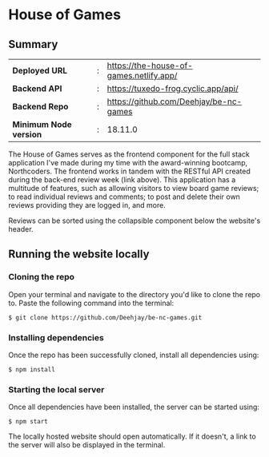 # House of Games

## Summary

|                          |     |                                         |
| ------------------------ | --- | --------------------------------------- |
| **Deployed URL**         | :   | https://the-house-of-games.netlify.app/ |
| **Backend API**          | :   | https://tuxedo-frog.cyclic.app/api/     |
| **Backend Repo**         | :   | https://github.com/Deehjay/be-nc-games  |
| **Minimum Node version** | :   | 18.11.0                                 |

The House of Games serves as the frontend component for the full stack application I've made during my time with the award-winning bootcamp, Northcoders. The frontend works in tandem with the RESTful API created during the back-end review week (link above). This application has a multitude of features, such as allowing visitors to view board game reviews; to read individual reviews and comments; to post and delete their own reviews providing they are logged in, and more.

Reviews can be sorted using the collapsible component below the website's header.

## Running the website locally

### Cloning the repo

Open your terminal and navigate to the directory you'd like to clone the repo to. Paste the following command into the terminal:

```shell
$ git clone https://github.com/Deehjay/be-nc-games.git
```

### Installing dependencies

Once the repo has been successfully cloned, install all dependencies using:

```shell
$ npm install
```

### Starting the local server

Once all dependencies have been installed, the server can be started using:

```shell
$ npm start
```

The locally hosted website should open automatically. If it doesn't, a link to the server will also be displayed in the terminal.
